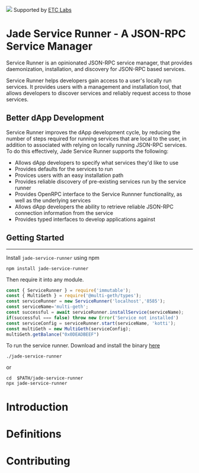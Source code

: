 ![](https://www.etclabs.org/dist/resources/images/v2/logo-top.png)
Supported by [ETC Labs](https://www.etclabs.org/)


# Jade Service Runner - A JSON-RPC Service Manager 

Service Runner is an opinionated JSON-RPC service manager, that provides daemonization, installation, and discovery for JSON-RPC based services. 

Service Runner helps developers gain access to a user's locally run services. It provides users with a management and installation tool, that allows developers to discover  services and reliably request access to those services.

## Better dApp Development
Service Runner improves the dApp development cycle, by reducing the number of steps required for running services that are local to the user, in addition to  associated with relying on locally running JSON-RPC services. To do this effectively, Jade Service Runner supports the following:
  - Allows dApp developers to specify what services they'd like to use
  - Provides defaults for the services to run  
  - Provices users with an easy installation path
  - Provides reliable discovery of pre-existing services run by the service runner 
  - Provides OpenRPC interface to the Service Runnner functionality, as well as the underlying services
  - Allows dApp developers the ability to retrieve reliable JSON-RPC connection information from the service
  - Provides typed interfaces to develop applications against

## Getting Started
---------------

Install `jade-service-runner` using npm

```shell
npm install jade-service-runner 
```
Then require it into any module.
 
<!-- runkit:activate -->
```js
const { ServiceRunner } = require('immutable');
const { MultiGeth } = require('@multi-geth/types');
const serviceRunner = new ServiceRunner('localhost','8585');
const serviceName='multi-geth';
const successful = await serviceRunner.installService(serviceName);
if(successful === false) throw new Error('Service not installed')
const serviceConfig = serviceRunner.start(serviceName, 'kotti');
const multiGeth = new MultiGeth(serviceConfig);
multiGeth.getBalance("0x0DEADBEEF")
```
To run the service runner.
Download and install the binary [here](https://here)
```shell
./jade-service-runner
```

or

```shell
cd  $PATH/jade-service-runner
npx jade-service-runner
```
# Introduction

# Definitions

# Contributing